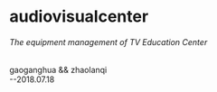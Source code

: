 # audiovisualcenter
###### The equipment management of TV Education Center

gaoganghua && zhaolanqi  
               --2018.07.18  


